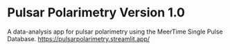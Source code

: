 # Pulsar Polarimetry Version 1.0
A data-analysis app for pulsar polarimetry using the MeerTime Single Pulse Database.
https://pulsarpolarimetry.streamlit.app/

